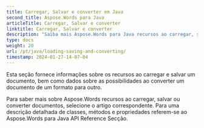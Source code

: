 ```yaml
---
title: Carregar, Salvar e converter em Java
second_title: Aspose.Words para Java
articleTitle: Carregar, Salvar e converter
linktitle: Carregar, Salvar e converter
description: "Saiba mais Aspose.Words para Java recursos ao carregar, salvar ou converter documentos de um formato para outro."
type: docs
weight: 20
url: /pt/java/loading-saving-and-converting/
timestamp: 2024-01-27-14-07-04
---
```


Esta seção fornece informações sobre os recursos ao carregar e salvar um documento, bem como dados sobre as possibilidades ao converter um documento de um formato para outro.

Para saber mais sobre Aspose.Words recursos ao carregar, salvar ou converter documentos, selecione o artigo correspondente. Para uma descrição detalhada de classes, métodos e propriedades referem-se ao Aspose.Words para Java API Reference Secção.
